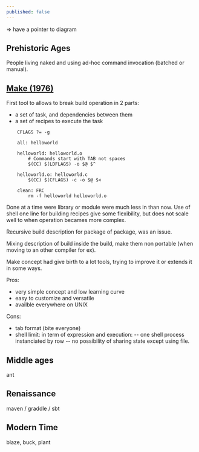 ```yaml
---
published: false
---
```

=> have a pointer to diagram

## Prehistoric Ages

People living naked and using ad-hoc command invocation (batched or manual).

## [Make (1976)](https://en.wikipedia.org/wiki/Make_(software))

First tool to allows to break build operation in 2 parts:
- a set of task, and dependencies between them
- a set of recipes to execute the task

```make
    CFLAGS ?= -g

    all: helloworld

    helloworld: helloworld.o
	    # Commands start with TAB not spaces
	    $(CC) $(LDFLAGS) -o $@ $^

    helloworld.o: helloworld.c
	    $(CC) $(CFLAGS) -c -o $@ $<

    clean: FRC
	    rm -f helloworld helloworld.o
```

Done at a time were library or module were much less in <nombreu> than now.
Use of shell one line for building recipes give some flexibility, but does not scale well
to when operation becames more complex.

Recursive build description for package of package, was an issue.

Mixing description of build inside the build, make them non portable (when moving to an other compiler for ex).

Make concept had give birth to a lot tools, trying to improve it or extends it in some ways.

Pros:
- very simple concept and low learning curve
- easy to customize and versatile
- availble everywhere on UNIX

Cons:
- tab format (bite everyone)
- shell limit: in term of expression and execution: 
	-- one shell process instanciated by row
    -- no possibility of sharing state except using file.

## Middle ages

ant

## Renaissance

maven / graddle / sbt

## Modern Time

blaze, buck, plant

